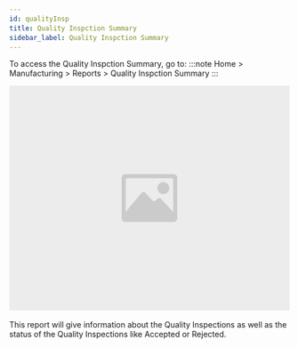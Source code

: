 ```yaml
---
id: qualityInsp
title: Quality Inspction Summary
sidebar_label: Quality Inspction Summary
---
```



To access the Quality Inspction Summary, go to:
:::note
Home > Manufacturing > Reports > Quality Inspction Summary
:::

![image](images/image.jpg)

This report will give information about the Quality Inspections as well as the status of the Quality Inspections like Accepted or Rejected.

